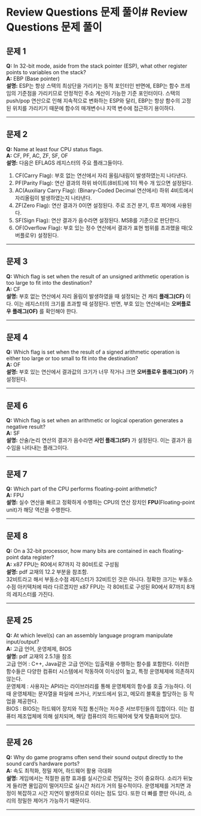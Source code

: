 # Review Questions 문제 풀이# Review Questions 문제 풀이   

## 문제 1  
**Q:** In 32-bit mode, aside from the stack pointer (ESP), what other register points to variables on the stack?   
**A:** EBP (Base pointer)   
**설명:** ESP는 항상 스택의 최상단을 가리키는 동적 포인터인 반면에, EBP는 함수 프레임의 기준점을 가리키므로 안정적인 주소 계산이 가능한 기준 포인터이다. 스택의 push/pop 연산으로 인해 지속적으로 변화하는 ESP와 달리, EBP는 항상 함수의 고정된 위치를 가리키기 때문에 함수의 매개변수나 지역 변수에 접근하기 용이하다.    

---
## 문제 2  
**Q:** Name at least four CPU status flags.   
**A:** CF, PF, AC, ZF, SF, OF   
**설명:** 다음은 EFLAGS 레지스터의 주요 플래그들이다.   
1. CF(Carry Flag): 부호 없는 연산에서 자리 올림/내림이 발생하였는지 나타낸다.    
2. PF(Parity Flag): 연산 결과의 하위 바이트(8비트)에 1이 짝수 개 있으면 설정된다.   
3. AC(Auxiliary Carry Flag): (Binary-Coded Decimal 연산에서) 하위 4비트에서 자리올림이 발생하였는지 나타낸다.  
4. ZF(Zero Flag): 연산 결과가 0이면 설정된다. 주로 조건 분기, 루프 제어에 사용된다.  
5. SF(Sign Flag): 연산 결과가 음수라면 설정된다. MSB를 기준으로 판단한다.   
6. OF(Overflow Flag): 부호 있는 정수 연산에서 결과가 표현 범위를 초과했을 때(오버플로우) 설정된다.  


---
## 문제 3    
**Q:** Which flag is set when the result of an unsigned arithmetic operation is too large to fit into the destination?  
**A:** CF   
**설명:** 부호 없는 연산에서 자리 올림이 발생하였을 때 설정되는 건 캐리 **플래그(CF)** 이다. 이는 레지스터의 크기를 초과할 때 설정된다. 반면, 부호 있는 연산에서는 **오버플로우 플래그(OF)** 를 확인해야 한다.   

---
## 문제 4  
**Q:** Which flag is set when the result of a signed arithmetic operation is either too large or too small to fit into the destination?   
**A:** OF    
**설명:** 부호 있는 연산에서 결과값의 크기가 너무 작거나 크면 **오버플로우 플래그(OF)** 가 설정된다.   

---
## 문제 6  
**Q:** Which flag is set when an arithmetic or logical operation generates a negative result?   
**A:** SF  
**설명:** 산술/논리 연산의 결과가 음수라면 **사인 플래그(SF)** 가 설정된다. 이는 결과가 음수임을 나타내는 플래그이다.   

---
## 문제 7  
**Q:** Which part of the CPU performs floating-point arithmetic?   
**A:** FPU  
**설명:** 실수 연산을 빠르고 정확하게 수행하는 CPU의 연산 장치인 **FPU**(Floating-point unit)가 해당 역산을 수행한다.     

---
## 문제 8  
**Q:** On a 32-bit processor, how many bits are contained in each floating-point data register?   
**A:** x87 FPU는 R0에서 R7까지 각 80비트로 구성됨  
**설명:** pdf 교재의 12.2 부분을 참조함.   
32비트라고 해서 부동소수점 레지스터가 32비트인 것은 아니다. 정확한 크기는 부동소수점 아키텍처에 따라 다르겠지만 x87 FPU는 각 80비트로 구성된 R0에서 R7까지 8개의 레지스터를 가진다.   

---
## 문제 25  
**Q:** At which level(s) can an assembly language program manipulate input/output?  
**A:** 고급 언어, 운영체제, BIOS   
**설명:** pdf 교재의 2.5.1을 참조  
고급 언어 : C++, Java같은 고급 언어는 입출력을 수행하는 함수를 포함한다. 이러한 함수들은 다양한 컴퓨터 시스템에서 작동하여 이식성이 높고, 특정 운영체제에 의존하지 않는다.  
운영체제 : 사용자는 API라는 라이브러리를 통해 운영체제의 함수를 호출 가능하다. 이때 운영체제는 문자열을 파일에 쓰거나, 키보드에서 읽고, 메모리 블록을 할당하는 등 작업을 제공한다.  
BIOS : BIOS는 하드웨어 장치와 직접 통신하는 저수준 서브루틴들의 집합이다. 이는 컴퓨터 제조업체에 의해 설치되며, 해당 컴퓨터의 하드웨어에 맞게 맞춤화되어 있다.  

---
## 문제 26    
**Q:** Why do game programs often send their sound output directly to the sound card’s hardware ports?    
**A:** 속도 최적화, 정밀 제어, 하드웨어 활용 극대화  
**설명:** 게임에서는 적절한 음향 효과를 실시간으로 전달하는 것이 중요하다. 소리가 뒤늦게 들리면 몰입감이 떨어지므로 실시간 처리가 거의 필수적이다. 운영체제를 거치면 과정이 복잡하고 시간 지연이 발생하므로 이러는 점도 있다. 또한 더 빠를 뿐만 아니라, 소리의 정밀한 제어가 가능하기 때문이다.   

---
